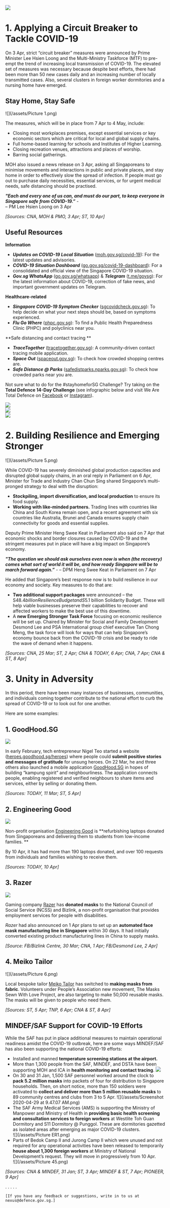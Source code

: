 

![](/assets/splash.png)
# 1. Applying a Circuit Breaker to Tackle COVID-19
On 3 Apr, strict “circuit breaker” measures were announced by Prime Minister Lee Hsien Loong and the Multi-Ministry Taskforce (MTF) to pre-empt the trend of increasing local transmission of COVID-19. The elevated set of measures was necessary because despite best efforts, there had been more than 50 new cases daily and an increasing number of locally transmitted cases. Also, several clusters in foreign worker dormitories and a nursing home have emerged.

## Stay Home, Stay Safe

![](/assets/Picture 1.png)

The measures, which will be in place from 7 Apr to 4 May, include:

*   Closing most workplaces premises, except essential services or key economic sectors which are critical for local and global supply chains.
*   Full home-based learning for schools and Institutes of Higher Learning. 
*   Closing recreation venues, attractions and places of worship. 
*   Barring social gatherings.

MOH also issued a news release on 3 Apr, asking all Singaporeans to minimise movements and interactions in public and private places, and stay home in order to effectively slow the spread of infection. If people must go out to purchase daily necessities, essential services, or for urgent medical needs, safe distancing should be practised.  

**_"Each and every one of us can, and must do our part, to keep everyone in Singapore safe from COVID-19.”_** -        
– PM Lee Hsien Loong on 3 Apr 

*[Sources: CNA, MOH & PMO, 3 Apr; ST, 10 Apr]*

## Useful Resources
**Information**
*   ***Updates on COVID-19 Local Situation*** ([moh.gov.sg/covid-19](https://moh.gov.sg/covid-19)): For the latest updates and advisories. 
*   ***COVID-19 Situation Dashboard*** ([go.gov.sg/covid-19-dashboard](https://go.gov.sg/covid-19-dashboard)): For a consolidated and official view of the Singapore COVID-19 situation. 
*   ***Gov.sg WhatsApp*** ([go.gov.sg/whatsapp](https://go.gov.sg/whatsapp)) & ***Telegram*** ([t.me/govsg](https://t.me/govsg)): For the latest information about COVID-19, correction of fake news, and important government updates on Telegram. 

**Healthcare-related**
*  ***Singapore COVID-19 Symptom Checker***  ([sgcovidcheck.gov.sg](https://sgcovidcheck.gov.sg)): To help decide on what your next steps should be, based on symptoms experienced.
*   ***Flu Go Where*** ([phpc.gov.sg](https://phpc.gov.sg)): To find a Public Health Preparedness Clinic (PHPC) and polyclinics near you. 

**Safe distancing and contact tracing **
*  ***TraceTogether*** ([tracetogether.gov.sg](https://tracetogether.gov.sg)): A community-driven contact tracing mobile application. 
*   ***Space Out*** ([spaceout.gov.sg](https://spaceout.gov.sg)): To check how crowded shopping centres are.
*   ***Safe Distance @ Parks*** ([safedistparks.nparks.gov.sg](https://safedistparks.nparks.gov.sg)): To check how crowded parks near you are.

Not sure what to do for the #stayhomeforSG Challenge? Try taking on the **Total Defence 14-Day Challenge** (see infographic below and visit We Are Total Defence on [Facebook](https://https://www.facebook.com/WeAreTotalDefence/) or [Instagram](https://https://www.instagram.com/wearetotaldefence/?hl=en)).


![](/assets/td1.png)<br>
![](/assets/td2.png)<br>
![](/assets/td3.png)

# 2. Building Resilience and Emerging Stronger

![](/assets/Picture 5.png)

While COVID-19 has severely diminished global production capacities and disrupted global supply chains, in an oral reply in Parliament on 6 Apr, Minister for Trade and Industry Chan Chun Sing shared Singapore’s multi-pronged strategy to deal with the disruption: 

*  **Stockpiling, import diversification, and local production** to ensure its food supply.  
*  **Working with like-minded partners.** Trading lines with countries like China and South Korea remain open, and a recent agreement with six countries like Australia, Brunei and Canada ensures supply chain connectivity for goods and essential supplies. 

Deputy Prime Minister Heng Swee Keat in Parliament also said on 7 Apr that economic shocks and border closures caused by COVID-19 and the stringent measures put in place will have a big impact on Singapore’s economy. 

**_"The question we should ask ourselves even now is when (the recovery) comes what sort of world it will be, and how ready Singapore will be to march forward again.”_** - 
– DPM Heng Swee Keat in Parliament on 7 Apr 

He added that Singapore’s best response now is to build resilience in our economy and society. Key measures to do that are: 

*  **Two additional support packages** were announced – the S$48.4 billion Resilience Budget and S$5.1 billion Solidarity Budget. These will help viable businesses preserve their capabilities to recover and affected workers to make the best use of this downtime. 
*  A **new Emerging Stronger Task Force** focusing on economic resilience will be set up. Chaired by Minister for Social and Family Development Desmond Lee and PSA International group chief executive Tan Chong Meng, the task force will look for ways that can help Singapore’s economy bounce back from the COVID-19 crisis and be ready to ride the wave of demand when it happens.

*[Sources: CNA, 25 Mar; ST, 2 Apr; CNA & TODAY, 6 Apr; CNA, 7 Apr; CNA & ST, 8 Apr]*

# 3. Unity in Adversity

In this period, there have been many instances of businesses, communities, and individuals coming together contribute to the national effort to curb the spread of COVID-19 or to look out for one another. 

Here are some examples: 

## 1. GoodHood.SG

![](/assets/88096091_113327780274519_561000351801540608_o.jpg)

In early February, tech entrepreneur Nigel Teo started a website ([heroes.goodhood.sg/heroes](https://heroes.goodhood.sg/heroes)) where people could **submit positive stories and messages of gratitude** for unsung heroes. On 22 Mar, he and three others also launched a mobile application [GoodHood.SG](https://https://goodhood.sg/) in hopes of building “kampung spirit” and neighbourliness. The application connects people, enabling registered and verified neighbours to share items and services, either by selling or donating them. 

*[Sources: TODAY, 11 Mar; ST, 5 Apr]*

## 2. Engineering Good

![](/assets/92504196_2601217913469979_6698352693292826624_n.jpg)

Non-profit organisation [Engineering Good](https://https://engineeringgood.org) is **refurbishing laptops donated from Singaporeans and delivering them to students from low-income families. **

By 10 Apr, it has had more than 190 laptops donated, and over 100 requests from individuals and families wishing to receive them.

*[Sources: TODAY, 10 Apr]*

## 3. Razer

![](/assets/91912887_3070863412933332_3020621362218663936_o.jpg)

Gaming company [Razer](https://https://www.razer.com/sg-en) has **donated masks** to the National Council of Social Service (NCSS) and Bizlink, a non-profit organisation that provides employment services for people with disabilities. 

*Razer* had also announced on 1 Apr plans to set up an **automated face mask manufacturing line in Singapore** within 30 days. It had initially converted existing product manufacturing lines in China to supply masks. 

*[Source: FB/Bizlink Centre, 30 Mar; CNA, 1 Apr; FB/Desmond Lee, 2 Apr]*

## 4. Meiko Tailor

![](/assets/Picture 6.png)

Local bespoke tailor [Meiko Tailor](https://https://www.facebook.com/meikotailor/) has switched to **making masks from fabric**. Volunteers under People’s Association new movement, The Masks Sewn With Love Project, are also targeting to make 50,000 reusable masks. The masks will be given to people who need them. 

*[Sources: ST, 5 Apr; TNP, 6 Apr; CNA & ST, 8 Apr]*

## MINDEF/SAF Support for COVID-19 Efforts

While the SAF has put in place additional measures to maintain operational readiness amidst the COVID-19 outbreak, here are some ways MINDEF/SAF has also been supporting the national COVID-19 efforts: 
*  Installed and manned **temperature screening stations at the airport.** 
*  More than 1,300 people from the SAF, MINDEF, and DSTA have been supporting MOH and ICA in **health monitoring and contact tracing**.
![](/assets/ms1.png)
*  On 30 and 31 Jan, 1,500 SAF personnel worked around the clock to **pack 5.2 million masks** into packets of four for distribution to Singapore households. Then, on short notice, more than 150 soldiers were activated to **collect and deliver more than 5 million reusable masks** to 89 community centres and clubs from 3 to 5 Apr. 
![](/assets/Screenshot 2020-04-29 at 9.47.07 AM.png)
*  The SAF Army Medical Services (AMS) is supporting the Ministry of Manpower and Ministry of Health in **providing basic health screening and consultation services to foreign workers** at Westlite Toh Guan Dormitory and S11 Dormitory @ Punggol. These are dormitories gazetted as isolated areas after emerging as major COVID-19 clusters.
<BR>![](/assets/Picture ER1.png)
*  Parts of Bedok Camp II and Jurong Camp II which were unused and not required for any operational activities have been released to temporarily **house about 1,300 foreign workers** at Ministry of National Development’s request. They will move in progressively from 10 Apr.
	<br>![](/assets/Picture 45.png)
 
*[Sources: CNA & MINDEF, 31 Jan; ST, 3 Apr; MINDEF & ST, 7 Apr; PIONEER, 9 Apr]*
	
. . . . .
	
	[If you have any feedback or suggestions, write in to us at nexus@defence.gov.sg.]
   
